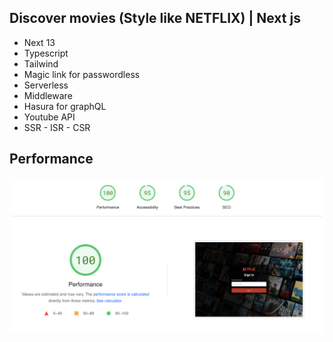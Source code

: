 ## Discover movies (Style like NETFLIX) | Next js

- Next 13
- Typescript
- Tailwind
- Magic link for passwordless
- Serverless
- Middleware
- Hasura for graphQL
- Youtube API
- SSR - ISR - CSR

## Performance

![Alt text](Performance.png)
